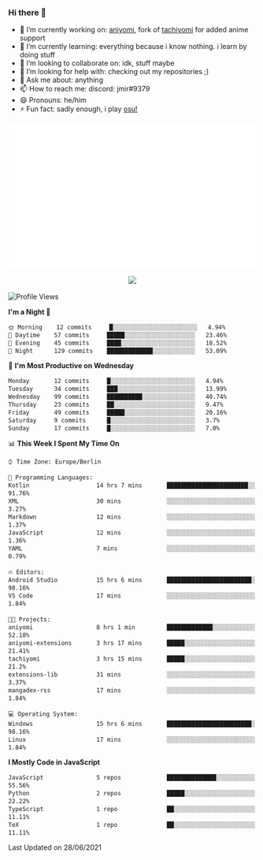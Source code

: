 ### Hi there 👋



<!--
**jmir1/jmir1** is a ✨ _special_ ✨ repository because its `README.md` (this file) appears on your GitHub profile.

Here are some ideas to get you started:
-->
- 🔭 I’m currently working on: [aniyomi](https://github.com/jmir1/aniyomi), fork of [tachiyomi](https://github.com/tachiyomiorg/tachiyomi) for added anime support
- 🌱 I’m currently learning: everything because i know nothing. i learn by doing stuff
- 👯 I’m looking to collaborate on: idk, stuff maybe
- 🤔 I’m looking for help with: checking out my repositories ;)
- 💬 Ask me about: anything
- 📫 How to reach me: discord: jmir#9379
- 😄 Pronouns: he/him
- ⚡ Fun fact: sadly enough, i play [osu!](https://osu.ppy.sh/users/18018426)  
<div>
	<p align="center">
		<a href="https://github.com/jmir1?tab=repositories" target="_blank" rel="noopener"><img src="https://github.com/jmir1/github-stats/blob/master/generated/overview.svg"></a>
	</p>
	<p align="center">
		<a href="https://github.com/search?o=desc&q=author%3Ajmir1&s=committer-date&type=Commits" target="_blank" rel="noopener"><img src="https://github-readme-streak-stats.herokuapp.com/?user=jmir1"></a>
	</p>
</div>

<!--START_SECTION:waka-->
![Profile Views](http://img.shields.io/badge/Profile%20Views-15-blue)

**I'm a Night 🦉** 

```text
🌞 Morning    12 commits     █░░░░░░░░░░░░░░░░░░░░░░░░   4.94% 
🌆 Daytime    57 commits     █████░░░░░░░░░░░░░░░░░░░░   23.46% 
🌃 Evening    45 commits     ████░░░░░░░░░░░░░░░░░░░░░   18.52% 
🌙 Night      129 commits    █████████████░░░░░░░░░░░░   53.09%

```
📅 **I'm Most Productive on Wednesday** 

```text
Monday       12 commits     █░░░░░░░░░░░░░░░░░░░░░░░░   4.94% 
Tuesday      34 commits     ███░░░░░░░░░░░░░░░░░░░░░░   13.99% 
Wednesday    99 commits     ██████████░░░░░░░░░░░░░░░   40.74% 
Thursday     23 commits     ██░░░░░░░░░░░░░░░░░░░░░░░   9.47% 
Friday       49 commits     █████░░░░░░░░░░░░░░░░░░░░   20.16% 
Saturday     9 commits      █░░░░░░░░░░░░░░░░░░░░░░░░   3.7% 
Sunday       17 commits     █░░░░░░░░░░░░░░░░░░░░░░░░   7.0%

```


📊 **This Week I Spent My Time On** 

```text
⌚︎ Time Zone: Europe/Berlin

💬 Programming Languages: 
Kotlin                   14 hrs 7 mins       ███████████████████████░░   91.76% 
XML                      30 mins             ░░░░░░░░░░░░░░░░░░░░░░░░░   3.27% 
Markdown                 12 mins             ░░░░░░░░░░░░░░░░░░░░░░░░░   1.37% 
JavaScript               12 mins             ░░░░░░░░░░░░░░░░░░░░░░░░░   1.36% 
YAML                     7 mins              ░░░░░░░░░░░░░░░░░░░░░░░░░   0.79%

🔥 Editors: 
Android Studio           15 hrs 6 mins       ████████████████████████░   98.16% 
VS Code                  17 mins             ░░░░░░░░░░░░░░░░░░░░░░░░░   1.84%

🐱‍💻 Projects: 
aniyomi                  8 hrs 1 min         █████████████░░░░░░░░░░░░   52.18% 
aniyomi-extensions       3 hrs 17 mins       █████░░░░░░░░░░░░░░░░░░░░   21.41% 
tachiyomi                3 hrs 15 mins       █████░░░░░░░░░░░░░░░░░░░░   21.2% 
extensions-lib           31 mins             ░░░░░░░░░░░░░░░░░░░░░░░░░   3.37% 
mangadex-rss             17 mins             ░░░░░░░░░░░░░░░░░░░░░░░░░   1.84%

💻 Operating System: 
Windows                  15 hrs 6 mins       ████████████████████████░   98.16% 
Linux                    17 mins             ░░░░░░░░░░░░░░░░░░░░░░░░░   1.84%

```

**I Mostly Code in JavaScript** 

```text
JavaScript               5 repos             ██████████████░░░░░░░░░░░   55.56% 
Python                   2 repos             █████░░░░░░░░░░░░░░░░░░░░   22.22% 
TypeScript               1 repo              ██░░░░░░░░░░░░░░░░░░░░░░░   11.11% 
TeX                      1 repo              ██░░░░░░░░░░░░░░░░░░░░░░░   11.11%

```



 Last Updated on 28/06/2021
<!--END_SECTION:waka-->
